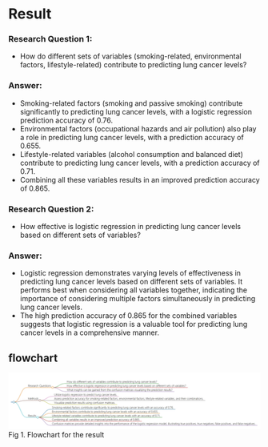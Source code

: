 # Result
### Research Question 1:
- How do different sets of variables (smoking-related, environmental factors, lifestyle-related) contribute to predicting lung cancer levels?

### Answer:

- Smoking-related factors (smoking and passive smoking) contribute significantly to predicting lung cancer levels, with a logistic regression prediction accuracy of 0.76.
- Environmental factors (occupational hazards and air pollution) also play a role in predicting lung cancer levels, with a prediction accuracy of 0.655.
- Lifestyle-related variables (alcohol consumption and balanced diet) contribute to predicting lung cancer levels, with a prediction accuracy of 0.71.
- Combining all these variables results in an improved prediction accuracy of 0.865.

### Research Question 2:
- How effective is logistic regression in predicting lung cancer levels based on different sets of variables?

### Answer:

- Logistic regression demonstrates varying levels of effectiveness in predicting lung cancer levels based on different sets of variables.
It performs best when considering all variables together, indicating the importance of considering multiple factors simultaneously in predicting lung cancer levels.
- The high prediction accuracy of 0.865 for the combined variables suggests that logistic regression is a valuable tool for predicting lung cancer levels in a comprehensive manner.

## flowchart
![image](https://github.com/Rising-Stars-by-Sunshine/STATS201_Jiahe_Final/blob/134762c8399d1d2b7ea965a9676721be0361a52d/results/result%20flowchart.png)
Fig 1. Flowchart for the result
